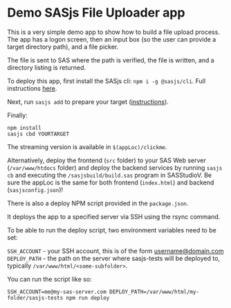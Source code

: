 # Demo SASjs File Uploader app

This is a very simple demo app to show how to build a file upload process.  The app has a logon screen, then an input box (so the user can provide a target directory path), and a file picker.

The file is sent to SAS where the path is verified, the file is written, and a directory listing is returned.

To deploy this app, first install the SASjs cli:  `npm i -g @sasjs/cli`.  Full instructions [here](https://cli.sasjs.io/installation/).


Next, run `sasjs add` to prepare your target ([instructions](https://cli.sasjs.io/add/)).

Finally:

```
npm install
sasjs cbd YOURTARGET
```

The streaming version is available in `$(appLoc)/clickme`.

Alternatively, deploy the frontend (`src` folder) to your SAS Web server (`/var/www/htdocs` folder) and deploy the backend services by running `sasjs cb` and executing the `/sasjsbuild/build.sas` program in SASStudioV.  Be sure the appLoc is the same for both frontend (`index.html`) and backend (`sasjsconfig.json`)!


There is also a deploy NPM script provided in the `package.json`.

It deploys the app to a specified server via SSH using the rsync command.

To be able to run the deploy script, two environment variables need to be set:

`SSH_ACCOUNT` - your SSH account, this is of the form username@domain.com
`DEPLOY_PATH` - the path on the server where sasjs-tests will be deployed to, typically `/var/www/html/<some-subfolder>`.

You can run the script like so:

```
SSH_ACCOUNT=me@my-sas-server.com DEPLOY_PATH=/var/www/html/my-folder/sasjs-tests npm run deploy
```
